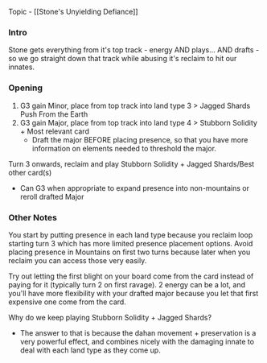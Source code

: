 Topic - [[Stone's Unyielding Defiance]]
### Intro
Stone gets everything from it's top track - energy AND plays... AND drafts - so we go straight down that track while abusing it's reclaim to hit our innates.

### Opening
1. G3 gain Minor, place from top track into land type 3 > Jagged Shards Push From the Earth
2. G3 gain Major, place from top track into land type 4 > Stubborn Solidity + Most relevant card
	- Draft the major BEFORE placing presence, so that you have more information on elements needed to threshold the major.

Turn 3 onwards, reclaim and play Stubborn Solidity + Jagged Shards/Best other card(s)
- Can G3 when appropriate to expand presence into non-mountains or reroll drafted Major


### Other Notes

You start by putting presence in each land type because you reclaim loop starting turn 3 which has more limited presence placement options. Avoid placing presence in Mountains on first two turns because later when you reclaim you can access those very easily.

Try out letting the first blight on your board come from the card instead of paying for it (typically turn 2 on first ravage). 2 energy can be a lot, and you'll have more flexibility with your drafted major because you let that first expensive one come from the card.

Why do we keep playing Stubborn Solidity + Jagged Shards?
- The answer to that is because the dahan movement + preservation is a very powerful effect, and combines nicely with the damaging innate to deal with each land type as they come up.